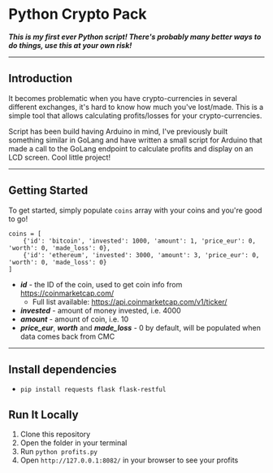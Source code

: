 
# Python Crypto Pack

***This is my first ever Python script!  There's probably many better ways to do things, use this at your own risk!***

---

## Introduction

It becomes problematic when you have crypto-currencies in several different exchanges, it's hard to know how much you've lost/made. This is a simple tool that allows calculating profits/losses for your crypto-currencies. 

Script has been build having Arduino in mind, I've previously built something similar in GoLang and have written a small script for Arduino that made a call to the GoLang endpoint to calculate profits and display on an LCD screen. Cool little project!

---

## Getting Started

To get started, simply populate `coins` array with your coins and you're good to go!
```
coins = [
	{'id': 'bitcoin', 'invested': 1000, 'amount': 1, 'price_eur': 0, 'worth': 0, 'made_loss': 0},
	{'id': 'ethereum', 'invested': 3000, 'amount': 3, 'price_eur': 0, 'worth': 0, 'made_loss': 0}
]
```
- ***id*** - the ID of the coin, used to get coin info from https://coinmarketcap.com/
	- Full list available: https://api.coinmarketcap.com/v1/ticker/
- ***invested*** - amount of money invested, i.e. 4000
- ***amount*** - amount of coin, i.e. 10
- ***price_eur***, ***worth*** and ***made_loss*** - 0 by default, will be populated when data comes back from CMC

---
## Install dependencies
- `pip install requests flask flask-restful`

## Run It Locally
1. Clone this repository
2. Open the folder in your terminal
3. Run `python profits.py`
4. Open `http://127.0.0.1:8082/` in your browser to see your profits
